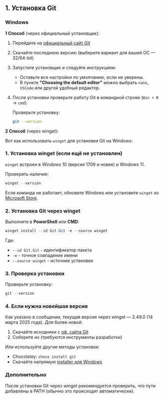 ## **1. Установка Git**  

### **Windows**

**1 Способ** (через официальный установщик):  

   1. Перейдите на [официальный сайт Git](https://git-scm.com/)  
   2. Скачайте последнюю версию (выберите вариант для вашей ОС — 32/64-bit)  
   3. Запустите установщик и следуйте инструкциям:  
      - Оставьте все настройки по умолчанию, если не уверены.  
      - В пункте **"Choosing the default editor"** можно выбрать `nano`, `VSCode` или другой удобный редактор.  
   4. После установки проверьте работу Git в командной строке (`Win + R` → `cmd`):
  
      Проверьте установку:
      
      ```bash
      git --version
      ```

**2 Способ** (через winget):  

   Вот как использовать `winget` для установки Git на Windows:

   ### 1. Установка winget (если ещё не установлен)
   
   `winget` встроен в Windows 10 (версия 1709 и новее) и Windows 11.
   
   Проверить наличие:
   
   ```powershell
   winget --version
   ```

   Если команда не работает, обновите Windows или установите `winget` из [Microsoft Store](https://aka.ms/getwinget).

   ### 2. Установка Git через winget
   
   Выполните в **PowerShell** или **CMD**:
   
   ```powershell
   winget install --id Git.Git -e --source winget
   ```
   Где:
   - `--id Git.Git` - идентификатор пакета
   - `-e` - точное совпадение имени
   - `--source winget` - источник установки

   ### 3. Проверка установки

   Проверьте установку:
   
   ```powershell
   git --version
   ```

   ### 4. Если нужна новейшая версия
   
   Как указано в сообщении, текущая версия через winget — 2.49.0 (14 марта 2025 года). Для более новой:
   1. Скачайте исходники с [оф. сайта Git](https://git-scm.com/)
   2. Соберите их (требуются инструменты разработки)

   Или используйте другие методы установки:
   - Chocolatey: `choco install git`
   - Скачайте напрямую [installer для Windows](https://git-scm.com/download/win)

   ### Дополнительно
   
   После установки Git через winget рекомендуется проверить, что пути добавлены в PATH (обычно это происходит автоматически).
